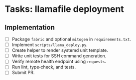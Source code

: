 # Tasks: llamafile deployment

## Implementation

- [ ] Package `fabric` and optional `mitogen` in `requirements.txt`.
- [ ] Implement `scripts/llama_deploy.py`.
- [ ] Create helper to render systemd unit template.
- [ ] Write unit tests for SSH command generation.
- [ ] Verify remote health endpoint using `requests`.
- [ ] Run lint, type‑check, and tests.
- [ ] Submit PR.
